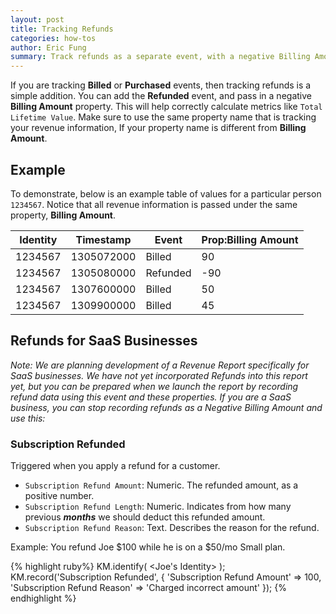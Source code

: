 ```yaml
---
layout: post
title: Tracking Refunds
categories: how-tos
author: Eric Fung
summary: Track refunds as a separate event, with a negative Billing Amount property.
---
```

If you are tracking **Billed** or **Purchased** events, then tracking refunds is a simple addition. You can add the **Refunded** event, and pass in a negative **Billing Amount** property. This will help correctly calculate metrics like `Total Lifetime Value`. Make sure to use the same property name that is tracking your revenue information, If your property name is different from **Billing Amount**.

## Example

To demonstrate, below is an example table of values for a particular person `1234567`. Notice that all revenue information is passed under the same property, **Billing Amount**.

Identity     | Timestamp  | Event    | Prop:Billing Amount
------------ | ---------- | -------- | -------------------
1234567      | 1305072000 | Billed   | 90
1234567      | 1305080000 | Refunded | -90
1234567      | 1307600000 | Billed   | 50
1234567      | 1309900000 | Billed   | 45

## Refunds for SaaS Businesses

*Note: We are planning development of a Revenue Report specifically for SaaS businesses. We have not yet incorporated Refunds into this report yet, but you can be prepared when we launch the report by recording refund data using this event and these properties. If you are a SaaS business, you can stop recording refunds as a Negative Billing Amount and use this:*

### Subscription Refunded

Triggered when you apply a refund for a customer.

* `Subscription Refund Amount`: Numeric. The refunded amount, as a positive number.
* `Subscription Refund Length`: Numeric. Indicates from how many previous ***months*** we should deduct this refunded amount.
* `Subscription Refund Reason`: Text. Describes the reason for the refund.

Example: You refund Joe $100 while he is on a $50/mo Small plan.

{% highlight ruby%}
KM.identify( <Joe's Identity> );
KM.record('Subscription Refunded', {
  'Subscription Refund Amount' => 100,
  'Subscription Refund Reason' => 'Charged incorrect amount' });
{% endhighlight %}